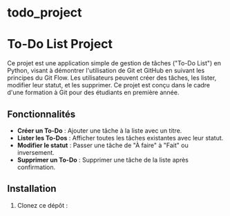 # todo_project
# To-Do List Project

Ce projet est une application simple de gestion de tâches ("To-Do List") en Python, visant à démontrer l'utilisation de Git et GitHub en suivant les principes du Git Flow. Les utilisateurs peuvent créer des tâches, les lister, modifier leur statut, et les supprimer. Ce projet est conçu dans le cadre d'une formation à Git pour des étudiants en première année.

## Fonctionnalités

- **Créer un To-Do** : Ajouter une tâche à la liste avec un titre.
- **Lister les To-Dos** : Afficher toutes les tâches existantes avec leur statut.
- **Modifier le statut** : Passer une tâche de "À faire" à "Fait" ou inversement.
- **Supprimer un To-Do** : Supprimer une tâche de la liste après confirmation.

## Installation

1. Clonez ce dépôt :
   ```bash
   
